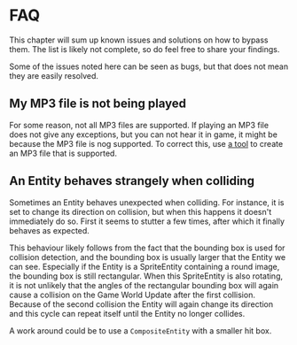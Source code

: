 # FAQ

This chapter will sum up known issues and solutions on how to bypass them. The list is likely
not complete, so do feel free to share your findings.

Some of the issues noted here can be seen as bugs, but that does not mean they are easily resolved.

## My MP3 file is not being played

For some reason, not all MP3 files are supported. If playing an MP3 file does not give any exceptions,
but you can not hear it in game, it might be because the MP3 file is nog supported. To correct this, use
[a tool](https://online-audio-converter.com/) to create an MP3 file that is supported.

## An Entity behaves strangely when colliding

Sometimes an Entity behaves unexpected when colliding. For instance, it is set to change its direction
on collision, but when this happens it doesn't immediately do so. First it seems to stutter a few times,
after which it finally behaves as expected.

This behaviour likely follows from the fact that the bounding box is used for collision detection, and the
bounding box is usually larger that the Entity we can see. Especially if the Entity is a SpriteEntity containing
a round image, the bounding box is still rectangular. When this SpriteEntity is also rotating, it is not
unlikely that the angles of the rectangular bounding box will again cause a collision on the Game World Update after
the first collision. Because of the second collision the Entity will again change its direction and this cycle can repeat
itself until the Entity no longer collides.

A work around could be to use a `CompositeEntity` with a smaller hit box.

